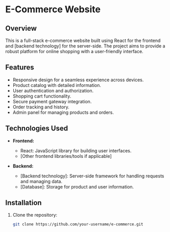 # E-Commerce Website

## Overview
This is a full-stack e-commerce website built using React for the frontend and [backend technology] for the server-side. The project aims to provide a robust platform for online shopping with a user-friendly interface.

## Features
- Responsive design for a seamless experience across devices.
- Product catalog with detailed information.
- User authentication and authorization.
- Shopping cart functionality.
- Secure payment gateway integration.
- Order tracking and history.
- Admin panel for managing products and orders.

## Technologies Used
- **Frontend:**
  - React: JavaScript library for building user interfaces.
  - [Other frontend libraries/tools if applicable]

- **Backend:**
  - [Backend technology]: Server-side framework for handling requests and managing data.
  - [Database]: Storage for product and user information.

## Installation
1. Clone the repository:
   ```bash
   git clone https://github.com/your-username/e-commerce.git
